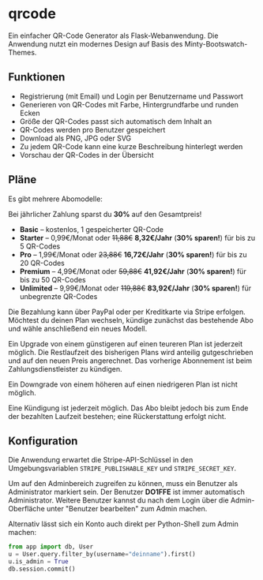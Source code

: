 # qrcode
Ein einfacher QR-Code Generator als Flask-Webanwendung.
Die Anwendung nutzt ein modernes Design auf Basis des Minty-Bootswatch-Themes.

## Funktionen
- Registrierung (mit Email) und Login per Benutzername und Passwort
- Generieren von QR-Codes mit Farbe, Hintergrundfarbe und runden Ecken
- Größe der QR-Codes passt sich automatisch dem Inhalt an
- QR-Codes werden pro Benutzer gespeichert
- Download als PNG, JPG oder SVG
- Zu jedem QR-Code kann eine kurze Beschreibung hinterlegt werden
- Vorschau der QR-Codes in der Übersicht

## Pläne

Es gibt mehrere Abomodelle:

Bei jährlicher Zahlung sparst du **30%** auf den Gesamtpreis!

- **Basic** – kostenlos, 1 gespeicherter QR-Code
- **Starter** – 0,99€/Monat oder ~~11,88€~~ **8,32€/Jahr** (**30% sparen!**) für bis zu 5 QR-Codes
- **Pro** – 1,99€/Monat oder ~~23,88€~~ **16,72€/Jahr** (**30% sparen!**) für bis zu 20 QR-Codes
- **Premium** – 4,99€/Monat oder ~~59,88€~~ **41,92€/Jahr** (**30% sparen!**) für bis zu 50 QR-Codes
- **Unlimited** – 9,99€/Monat oder ~~119,88€~~ **83,92€/Jahr** (**30% sparen!**) für unbegrenzte QR-Codes

Die Bezahlung kann über PayPal oder per Kreditkarte via Stripe erfolgen.
Möchtest du deinen Plan wechseln, kündige zunächst das bestehende Abo und wähle anschließend ein neues Modell.

Ein Upgrade von einem günstigeren auf einen teureren Plan ist jederzeit möglich. Die Restlaufzeit des bisherigen Plans wird anteilig gutgeschrieben und auf den neuen Preis angerechnet. Das vorherige Abonnement ist beim Zahlungsdienstleister zu kündigen.

Ein Downgrade von einem höheren auf einen niedrigeren Plan ist nicht möglich.

Eine Kündigung ist jederzeit möglich. Das Abo bleibt jedoch bis zum Ende der bezahlten Laufzeit bestehen; eine Rückerstattung erfolgt nicht.

## Konfiguration

Die Anwendung erwartet die Stripe-API-Schlüssel in den Umgebungsvariablen
`STRIPE_PUBLISHABLE_KEY` und `STRIPE_SECRET_KEY`.

Um auf den Adminbereich zugreifen zu können, muss ein Benutzer als
Administrator markiert sein. Der Benutzer **DO1FFE** ist immer automatisch
Administrator. Weitere Benutzer kannst du nach dem Login über die Admin-Oberfläche
unter "Benutzer bearbeiten" zum Admin machen.

Alternativ lässt sich ein Konto auch direkt per Python-Shell zum Admin
machen:

```python
from app import db, User
u = User.query.filter_by(username="deinname").first()
u.is_admin = True
db.session.commit()
```

